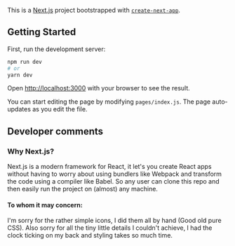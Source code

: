 This is a [Next.js](https://nextjs.org/) project bootstrapped with [`create-next-app`](https://github.com/vercel/next.js/tree/canary/packages/create-next-app).

## Getting Started

First, run the development server:

```bash
npm run dev
# or
yarn dev
```

Open [http://localhost:3000](http://localhost:3000) with your browser to see the result.

You can start editing the page by modifying `pages/index.js`. The page auto-updates as you edit the file.

## Developer comments

### Why Next.js?

Next.js is a modern framework for React, it let's you create React apps without having to worry about using bundlers like Webpack and transform the code using a compiler like Babel. So any user can clone this repo and then easily run the project on (almost) any machine.

#### To whom it may concern:

I'm sorry for the rather simple icons, I did them all by hand (Good old pure CSS). Also sorry for all the tiny little details I couldn't achieve, I had the clock ticking on my back and styling takes so much time.
